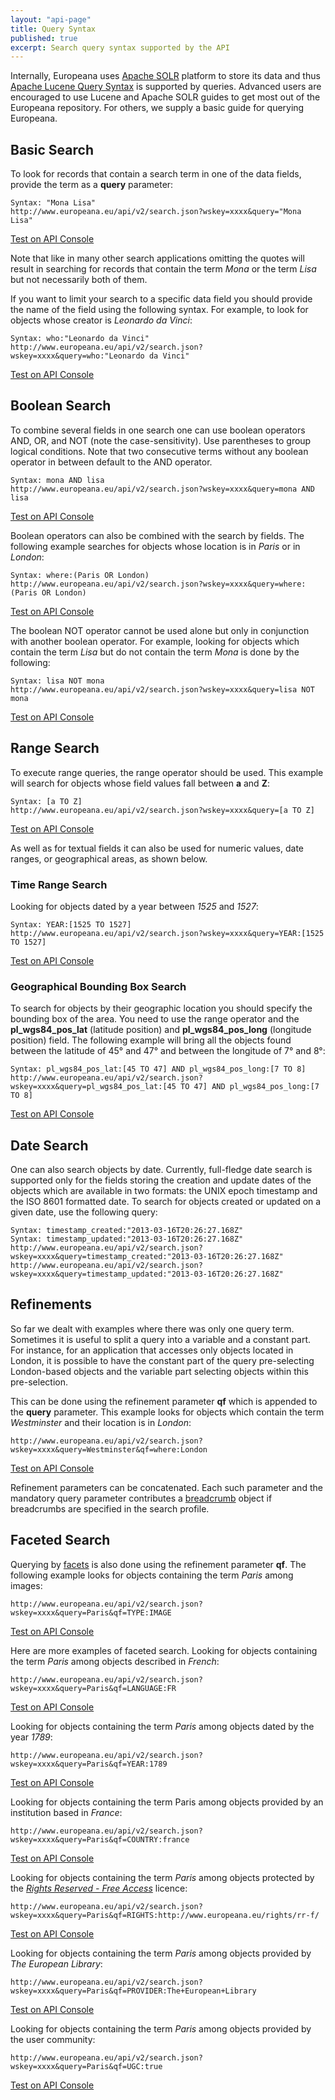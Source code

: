 ```yaml
---
layout: "api-page"
title: Query Syntax
published: true
excerpt: Search query syntax supported by the API
---
```


Internally, Europeana uses [Apache SOLR](http://lucene.apache.org/solr/) platform to store its data and thus [Apache Lucene Query Syntax](https://lucene.apache.org/core/4_1_0/queryparser/org/apache/lucene/queryparser/classic/package-summary.html#package_description) is supported by queries. Advanced users are encouraged to use Lucene and Apache SOLR guides to get most out of the Europeana repository. For others, we supply a basic guide for querying Europeana.

## Basic Search

To look for records that contain a search term in one of the data fields, provide the term as a **query** parameter:

    Syntax: "Mona Lisa"
    http://www.europeana.eu/api/v2/search.json?wskey=xxxx&query="Mona Lisa"

[Test on API Console](http://labs.europeana.eu/api/console/?function=search&query=%22Mona+Lisa%22)

Note that like in many other search applications omitting the quotes will result in searching for records that contain the term _Mona_ or the term _Lisa_ but not necessarily both of them.

If you want to limit your search to a specific data field you should provide the name of the field using the following syntax. For example, to look for objects whose creator is _Leonardo da Vinci_:

    Syntax: who:"Leonardo da Vinci"
    http://www.europeana.eu/api/v2/search.json?wskey=xxxx&query=who:"Leonardo da Vinci"
[Test on API Console](http://labs.europeana.eu/api/console/?function=search&query=who:%22Leonardo%20da%20Vinci%22)

## Boolean Search

To combine several fields in one search one can use boolean operators AND, OR, and NOT (note the case-sensitivity). Use parentheses to group logical conditions. Note that two consecutive terms without any boolean operator in between default to the AND operator.

    Syntax: mona AND lisa
    http://www.europeana.eu/api/v2/search.json?wskey=xxxx&query=mona AND lisa
 [Test on API Console](http://labs.europeana.eu/api/console/?function=search&query=mona%20AND%20lisa)

Boolean operators can also be combined with the search by fields. The following example searches for objects whose location is in _Paris_ or in _London_:

    Syntax: where:(Paris OR London)
    http://www.europeana.eu/api/v2/search.json?wskey=xxxx&query=where:(Paris OR London)
[Test on API Console](http://labs.europeana.eu/api/console/?function=search&query=where:%20%28Paris%20OR%20London%29)

The boolean NOT operator cannot be used alone but only in conjunction with another boolean operator. For example, looking for objects which contain the term _Lisa_ but do not contain the term _Mona_ is done by the following:

    Syntax: lisa NOT mona
    http://www.europeana.eu/api/v2/search.json?wskey=xxxx&query=lisa NOT mona
[Test on API Console](http://labs.europeana.eu/api/console/?function=search&query=lisa%20NOT%20mona)

## Range Search

To execute range queries, the range operator should be used. This example will search for objects whose field values fall between __a__ and __Z__:

    Syntax: [a TO Z]
    http://www.europeana.eu/api/v2/search.json?wskey=xxxx&query=[a TO Z]
[Test on API Console](http://labs.europeana.eu/api/console/?function=search&query=[a+TO+Z])

As well as for textual fields it can also be used for numeric values, date ranges, or geographical areas, as shown below.

### Time Range Search

Looking for objects dated by a year between _1525_ and _1527_:

	Syntax: YEAR:[1525 TO 1527]
    http://www.europeana.eu/api/v2/search.json?wskey=xxxx&query=YEAR:[1525 TO 1527]
[Test on API Console](http://labs.europeana.eu/api/console/?function=search&query=YEAR:[1525%20TO%201527])

### Geographical Bounding Box Search

To search for objects by their geographic location you should specify the bounding box of the area. You need to use the range operator and the **pl_wgs84_pos_lat** (latitude position) and **pl_wgs84_pos_long** (longitude position) field. The following example will bring all the objects found between the latitude of 45° and 47° and between the longitude of 7° and 8°:

    Syntax: pl_wgs84_pos_lat:[45 TO 47] AND pl_wgs84_pos_long:[7 TO 8]
    http://www.europeana.eu/api/v2/search.json?wskey=xxxx&query=pl_wgs84_pos_lat:[45 TO 47] AND pl_wgs84_pos_long:[7 TO 8]
[Test on API Console](http://labs.europeana.eu/api/console/?function=search&query=pl_wgs84_pos_lat:[45+TO+47]+AND+pl_wgs84_pos_long:[7+TO+8])


## Date Search

One can also search objects by date. Currently, full-fledge date search is supported only for the fields storing the creation and update dates of the objects which are available in two formats: the UNIX epoch timestamp and the ISO 8601 formatted date. To search for objects created or updated on a given date, use the following query:

    Syntax: timestamp_created:"2013-03-16T20:26:27.168Z"
    Syntax: timestamp_updated:"2013-03-16T20:26:27.168Z"
    http://www.europeana.eu/api/v2/search.json?wskey=xxxx&query=timestamp_created:"2013-03-16T20:26:27.168Z"
    http://www.europeana.eu/api/v2/search.json?wskey=xxxx&query=timestamp_updated:"2013-03-16T20:26:27.168Z"




## Refinements

So far we dealt with examples where there was only one query term. Sometimes it is useful to split a query into a variable and a constant part. For instance, for an application that accesses only objects located in London, it is possible to have the constant part of the query pre-selecting London-based objects and the variable part selecting objects within this pre-selection.

This can be done using the refinement parameter **qf** which is appended to the **query** parameter. This example looks for objects which contain the term _Westminster_ and their location is in _London_:

    http://www.europeana.eu/api/v2/search.json?wskey=xxxx&query=Westminster&qf=where:London
[Test on API Console](http://labs.europeana.eu/api/console/?function=search&query=Westminster&qf=where:London)

Refinement parameters can be concatenated. Each such parameter and the mandatory query parameter contributes a [breadcrumb](http://labs.europeana.eu/api/search/#breadcrumb) object if breadcrumbs are specified in the search profile.

## Faceted Search

Querying by [facets](http://labs.europeana.eu/api/search/#facet) is also done using the refinement parameter **qf**. The following example looks for objects containing the term _Paris_ among images:

    http://www.europeana.eu/api/v2/search.json?wskey=xxxx&query=Paris&qf=TYPE:IMAGE
[Test on API Console](http://labs.europeana.eu/api/console/?function=search&query=Paris&qf=TYPE:IMAGE)

Here are more examples of faceted search. Looking for objects containing the term _Paris_ among objects described in _French_:

    http://www.europeana.eu/api/v2/search.json?wskey=xxxx&query=Paris&qf=LANGUAGE:FR
[Test on API Console](http://labs.europeana.eu/api/console/?function=search&query=Paris&qf=LANGUAGE:FR)

Looking for objects containing the term _Paris_ among objects dated by the year _1789_:

    http://www.europeana.eu/api/v2/search.json?wskey=xxxx&query=Paris&qf=YEAR:1789
[Test on API Console](http://labs.europeana.eu/api/console/?function=search&query=Paris&qf=YEAR:1789)
    
Looking for objects containing the term Paris among objects provided by an institution based in _France_:

    http://www.europeana.eu/api/v2/search.json?wskey=xxxx&query=Paris&qf=COUNTRY:france
[Test on API Console](http://labs.europeana.eu/api/console/?function=search&query=Paris&qf=COUNTRY:france)

Looking for objects containing the term _Paris_ among objects protected by the [_Rights Reserved - Free Access_](http://www.europeana.eu/portal/rights/rr-f.html) licence:

    http://www.europeana.eu/api/v2/search.json?wskey=xxxx&query=Paris&qf=RIGHTS:http://www.europeana.eu/rights/rr-f/
[Test on API Console](http://labs.europeana.eu/api/console/?function=search&query=Paris&qf=RIGHTS:http://www.europeana.eu/rights/rr-f/)
    
Looking for objects containing the term _Paris_ among objects provided by _The European Library_:

    http://www.europeana.eu/api/v2/search.json?wskey=xxxx&query=Paris&qf=PROVIDER:The+European+Library
[Test on API Console](http://labs.europeana.eu/api/console/?function=search&query=Paris&qf=PROVIDER:The+European+Library)
    
Looking for objects containing the term _Paris_ among objects provided by the user community:

    http://www.europeana.eu/api/v2/search.json?wskey=xxxx&query=Paris&qf=UGC:true
[Test on API Console](http://labs.europeana.eu/api/console/?function=search&query=Paris&qf=UGC:true)